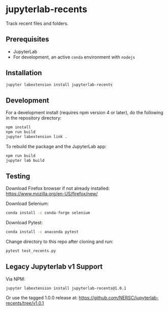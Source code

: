 # jupyterlab-recents

Track recent files and folders.


## Prerequisites

* JupyterLab
* For development, an active `conda` environment with `nodejs`

## Installation

```bash
jupyter labextension install jupyterlab-recents
```

## Development

For a development install (requires npm version 4 or later), do the following in the repository directory:

```bash
npm install
npm run build
jupyter labextension link .
```

To rebuild the package and the JupyterLab app:

```bash
npm run build
jupyter lab build
```
## Testing 
Download Firefox browser if not already installed: https://www.mozilla.org/en-US/firefox/new/

Download Selenium:
```bash
conda install -c conda-forge selenium
```
Download Pytest:
```bash
conda install -c anaconda pytest
```
Change directory to this repo after cloning and run:
```bash
pytest test_recents.py
```
## Legacy Jupyterlab v1 Support

Via NPM:
```{bash}
jupyter labextension install jupyterlab-recents@1.0.1
```

Or use the tagged 1.0.0 release at:
https://github.com/NERSC/jupyterlab-recents/tree/v1.0.1
